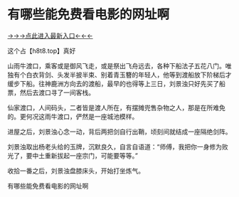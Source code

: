 # 有哪些能免费看电影的网址啊

<a href="https://h8t8.top/">→→→点此进入最新入口←←←</a>

这个占【h8t8.top】真好

山雨牛渡口，乘客或是御风飞走，或是祭出飞舟远去，各种下船法子五花八门。唯独有个白衣背剑、头发半披半束、别着青玉簪的年轻人，他等到渡船放下阶梯后才缓步下船。往神鹿洲方向去的渡船，最早的也得等上三日，刘景浊只好先买了船票，然后去渡口寻了一间客栈。

仙家渡口，人间码头，二者皆是渡人所在，有摆摊兜售杂物之人，那是在所难免的。更何况这雨牛渡口，俨然是一座城池模样。

进屋之后，刘景浊心念一动，背后两把剑自行出鞘，顷刻间就结成一座隔绝剑阵。

刘景浊取出杨老头给的玉牌，沉默良久，自言自语道：“师傅，我把你一身修为败光了，要中土重新拔起一座宗门，可能要等等。”

收拾一番之后，刘景浊盘膝床头，开始打坐炼气。

有哪些能免费看电影的网址啊
